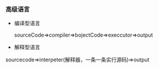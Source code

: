 ### 高级语言

 - 编译型语言
   
   sourceCode=>compiler=>bojectCode=>execcutor=>output
   
 - 解释型语言
 
  sourcecode=>interpeter(解释器，一条一条实行源码)=>output
  